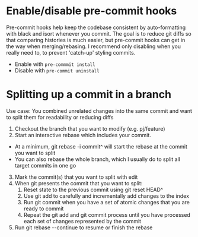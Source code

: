 # Enable/disable pre-commit hooks
Pre-commit hooks help keep the codebase consistent by auto-formatting with black and isort whenever you commit. 
The goal is to reduce git diffs so that comparing histories is much easier, but pre-commit hooks can get in the way when merging/rebasing.
I recommend only disabling when you really need to, to prevent 'catch-up' styling commits.

- Enable with `pre-commmit install`
- Disable with `pre-commit uninstall`

# Splitting up a commit in a branch
Use case: You combined unrelated changes into the same commit and want to split them for readability or reducing diffs

1. Checkout the branch that you want to modify (e.g. pj/feature)
2. Start an interactive rebase which includes your commit.
- At a minimum, git rebase -i commit^ will start the rebase at the commit you want to split
- You can also rebase the whole branch, which I usually do to split all target commits in one go
3. Mark the commit(s) that you want to split with edit
4. When git presents the commit that you want to split:
    1. Reset state to the previous commit using git reset HEAD^
    2. Use git add to carefully and incrementally add changes to the index
    3. Run git commit when you have a set of atomic changes that you are ready to commit
    4. Repeat the git add and git commit process until you have processed each set of changes represented by the commit
5. Run git rebase --continue to resume or finish the rebase
